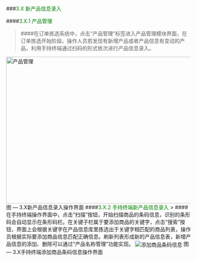 ###<font color = "green">3.X 新产品信息录入</font>

####<font color = "green">3.X.1 产品管理</font>
> ####在订单拣选系统中，点击“产品管理”标签进入产品管理模块界面，在订单拣选开始阶段，操作人员若发现有新增产品或者产品信息有变动的产品，利用手持终端通过扫码的形式依次进行产品信息录入。

<img src="E:/易果图片/产品管理.png" width = "600" height = "400" alt="产品管理" align=center />
图 — 3.X新产品信息录入操作界面
####<font color = "green">3.X.2 手持终端新产品信息录入</font>
> ####在手持终端操作界面中，点击“扫描”按钮，开始扫描商品的条码信息，识别的条形码会自动显示在条形码栏。在关键子栏属于要添加商品的关键字，点击“搜索”按钮，界面上会根据关键字在产品信息库里拣选出于关键字相匹配的商品列表，操作员根据实际要添加商品信息匹配正确信息。刷新列表形成新的产品信息表，新增产品信息的添加、删除可以通过“产品名称管理”功能实现。
<img src="E:/易果图片/添加商品条码信息.png" " alt="添加商品条码信息" align=center />
图 — 3.X手持终端添加商品条码信息操作界面